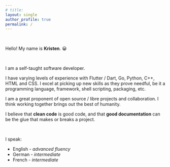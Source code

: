 ```yaml
---
# title: 
layout: single
author_profile: true
permalink: /
---
```



<br>


Hello! My name is **Kristen**. :grinning:

<br>

I am a self-taught software developer.

I have varying levels of experience with Flutter / Dart, Go, Python, C++, HTML
and CSS. I excel at picking up new skills as they prove needful, be it a
programming language, framework, shell scripting, packaging, etc.

I am a great proponent of open source / libre projects and collaboration. I
think working together brings out the best of humanity.

I believe that **clean code** is good code, and that **good documentation** can be the glue
that makes or breaks a project.

<br>

I speak:

- English - _advanced fluency_
- German - _intermediate_
- French - _intermediate_

